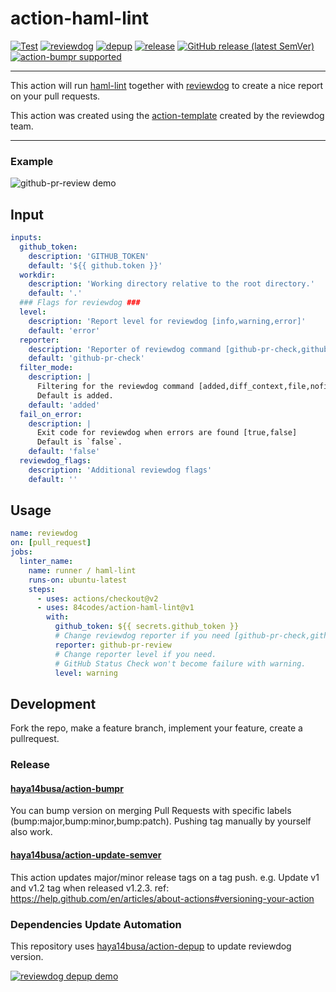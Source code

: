 # action-haml-lint


[![Test](https://github.com/84codes/action-haml-lint/workflows/Test/badge.svg)](https://github.com/84codes/action-haml-lint/actions?query=workflow%3ATest)
[![reviewdog](https://github.com/84codes/action-haml-lint/workflows/reviewdog/badge.svg)](https://github.com/84codes/action-haml-lint/actions?query=workflow%3Areviewdog)
[![depup](https://github.com/84codes/action-haml-lint/workflows/depup/badge.svg)](https://github.com/84codes/action-haml-lint/actions?query=workflow%3Adepup)
[![release](https://github.com/84codes/action-haml-lint/workflows/release/badge.svg)](https://github.com/84codes/action-haml-lint/actions?query=workflow%3Arelease)
[![GitHub release (latest SemVer)](https://img.shields.io/github/v/release/84codes/action-haml-lint?logo=github&sort=semver)](https://github.com/84codes/action-haml-lint/releases)
[![action-bumpr supported](https://img.shields.io/badge/bumpr-supported-ff69b4?logo=github&link=https://github.com/haya14busa/action-bumpr)](https://github.com/haya14busa/action-bumpr)

---
This action will run [haml-lint](https://github.com/sds/haml-lint) together with [reviewdog](https://github.com/reviewdog/reviewdog) to create a nice report on your pull requests. 

This action was created using the [action-template](https://github.com/reviewdog/action-template) created by the reviewdog team. 

---


### Example
![github-pr-review demo](https://user-images.githubusercontent.com/9164583/81692519-d0d9e900-945e-11ea-9557-59fb3305665e.png)

<!-- TODO: Add image like above for github-pr-check reporter -->

## Input

```yaml
inputs:
  github_token:
    description: 'GITHUB_TOKEN'
    default: '${{ github.token }}'
  workdir:
    description: 'Working directory relative to the root directory.'
    default: '.'
  ### Flags for reviewdog ###
  level:
    description: 'Report level for reviewdog [info,warning,error]'
    default: 'error'
  reporter:
    description: 'Reporter of reviewdog command [github-pr-check,github-check,github-pr-review].'
    default: 'github-pr-check'
  filter_mode:
    description: |
      Filtering for the reviewdog command [added,diff_context,file,nofilter].
      Default is added.
    default: 'added'
  fail_on_error:
    description: |
      Exit code for reviewdog when errors are found [true,false]
      Default is `false`.
    default: 'false'
  reviewdog_flags:
    description: 'Additional reviewdog flags'
    default: ''
```

## Usage

```yaml
name: reviewdog
on: [pull_request]
jobs:
  linter_name:
    name: runner / haml-lint
    runs-on: ubuntu-latest
    steps:
      - uses: actions/checkout@v2
      - uses: 84codes/action-haml-lint@v1
        with:
          github_token: ${{ secrets.github_token }}
          # Change reviewdog reporter if you need [github-pr-check,github-check,github-pr-review].
          reporter: github-pr-review
          # Change reporter level if you need.
          # GitHub Status Check won't become failure with warning.
          level: warning
```

## Development
Fork the repo, make a feature branch, implement your feature, create a pullrequest.

### Release

#### [haya14busa/action-bumpr](https://github.com/haya14busa/action-bumpr)
You can bump version on merging Pull Requests with specific labels (bump:major,bump:minor,bump:patch).
Pushing tag manually by yourself also work.

#### [haya14busa/action-update-semver](https://github.com/haya14busa/action-update-semver)

This action updates major/minor release tags on a tag push. e.g. Update v1 and v1.2 tag when released v1.2.3.
ref: https://help.github.com/en/articles/about-actions#versioning-your-action


### Dependencies Update Automation
This repository uses [haya14busa/action-depup](https://github.com/haya14busa/action-depup) to update
reviewdog version.

[![reviewdog depup demo](https://user-images.githubusercontent.com/3797062/73154254-170e7500-411a-11ea-8211-912e9de7c936.png)](https://github.com/reviewdog/action-template/pull/6)

